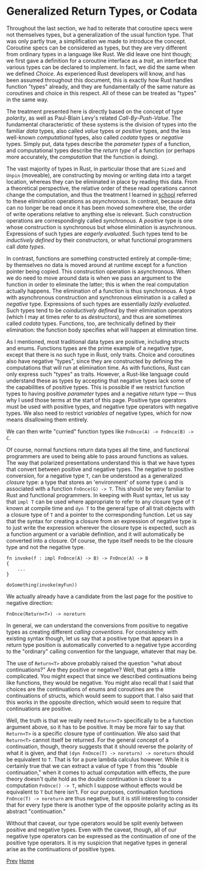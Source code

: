 # Generalized Return Types, or Codata

Throughout the last section, we had to reiterate that
coroutine specs were not themselves types, but a generalization
of the usual function type. That was only partly true,
a simplification we made to introduce the concept.
Coroutine specs can be considered as types,
but they are very different from ordinary types
in a language like Rust. We did leave one hint though;
we first gave a definition for a coroutine interface as a *trait*,
an interface that various types can be declared to implement. In fact, we did the same when we defined *Choice*.
As experienced Rust developers will know, and has been assumed
throughout this document, this is exactly how Rust handles function "types" already, and they are fundamentally of the
same nature as coroutines and choice in this respect.
All of these can be treated as "types" in the same way.

The treatment presented here is directly based on the concept of 
type *polarity*, as well as Paul-Blain Levy's related *Call-By-Push-Value*. The fundamental characteristic of these
systems is the division of types into the familiar *data* types,
also called *value* types or *positive* types, and the less well-known *computational* types, also called
*codata* types or *negative* types. Simply put, data types
describe the *parameter types* of a function, and computational types
describe the *return type* of a function (or perhaps more accurately, the *computation* that the function
is doing).

The vast majority of types in Rust, in particular those that are `Sized` and `Unpin` (moveable),
are constructing by moving or writing data into a target location, whereas they can be eliminated in place
by reading this data. From a theoretical perspective, the relative order of these read operations cannot change the computation,
and thus the treatment I learned in [school](http://www.cs.cmu.edu/~crary/317-f18/lectures/19-focusing.pdf) referred to these elimination operations as *asynchronous*. In contrast,
because data can no longer be read once it has been moved somewhere else, the order of write operations
relative to anything else is relevant. Such construction operations are correspondingly called *synchronous*.
A *positive* type is one whose construction is synchronous but whose elimination is asynchronous. 
Expressions of such types are *eagerly evaluated*. 
Such types tend to be *inductively defined* by their constructors, or what functional programmers
call *data types*.

In contrast, functions are something constructed entirely at compile-time;
by themselves no data is moved around at runtime except for a function pointer being copied.
This construction operation is asynchronous. When we do need to move around data is when 
we pass an argument to the function in order to eliminate the latter; this is when the real
computation actually happens. The elimination of a function is thus synchronous.
A type with asynchronous construction and synchronous elimination is a called a *negative* type.
Expressions of such types are essentially *lazily evaluated*.
Such types tend to be *coinductively defined* by their elimination operators (which I may at times refer to as *destructors*),
and thus are sometimes called *codata* types. Functions, too, are technically defined by their elimination: the function body specifies
what will happen at elimination time.

As I mentioned, most traditional data types are positive, including structs and enums.
Functions types are the prime example of a negative type, except that there
is no such type in Rust, only traits. 
Choice and coroutines also have negative "types", since they are constructed by defining the computations that will run at elimination time. As with functions, Rust can only express such "types" as traits.
However, a Rust-like language could understand these as types by accepting that negative types
lack some of the capabilities of positive types. This is possible if we restrict function types to having positive *parameter* types and a negative
*return* type &mdash; thus why I used those terms at the start of this page.
Positive type operators must be used with positive types, and negative type operators with negative types.
We also need to restrict *variables* of negative types, which for now means disallowing them entirely.

We can then write "curried" function types like `FnOnce(A) -> FnOnce(B) -> C`.

Of course, normal functions return data types all the time, and functional programmers
are used to being able to pass around functions as values. The way that polarized presentations
understand this is that we have types that convert between positive and negative types.
The negative to positive conversion, for a negative type `T`, can be understood as a generalized *closure* type:
a type that stores an 'environment' of some type `G` and is associated with a function `FnOnce(G) -> T`.
This should be very familiar to Rust and functional programmers.
In keeping with Rust syntax, let us say that `impl T` can be used where appropriate to 
refer to any closure type of `T` known at compile time and `dyn T` to the general
type of all trait objects with a closure type of `T` and a pointer to the corresponding function.
Let us say that the syntax for creating a closure from an expression of negative type is to just
write the expression wherever the closure type is expected, such as a function argument or
a variable definition, and it will automatically be converted into a closure. Of course,
the type itself needs to be the closure type and not the negative type.

    fn invoke(f : impl FnOnce(A) -> B) -> FnOnce(A) -> B
    {
        ...
    }

    doSomething(invoke(myFun))

We actually already have a candidate from the last page for the positive to negative direction:

    FnOnce(Return<T>) -> noreturn

In general, we can understand the conversions from positive to negative types
as creating different *calling conventions*.
For consistency with existing syntax though, let us say that a positive type
that appears in a return type position is automatically converted to a negative type according
to the "ordinary" calling convention for the language, whatever that may be.

The use of `Return<T>` above probably raised the question "what about continuations?" Are they positive
or negative? Well, that gets a little complicated. You might expect that since we described
continuations being like functions, they would be negative. You might also recall
that I said that choices are the continuations of enums and coroutines are the continuations of structs,
which would seem to support that. I also said that this works in the opposite direction, which would seem to require that
continuations are positive.

Well, the truth is that we really need `Return<T>` specifically to be a function argument above, so it has to be positive.
It may be more fair to say that `Return<T>` is a specific closure type of continuation. We also said that
`Return<T>` cannot itself be returned. For the general concept of a continuation, though,
theory suggests that it should reverse the polarity of what it is given, and that `(dyn FnOnce(T) -> noreturn) -> noreturn` should
be equivalent to `T`. That is for a pure lambda calculus however. While it is certainly true that
we can extract a value of type `T` from this "double continuation," when it comes to actual computation with effects, 
the pure theory doesn't quite hold as the double continuation is closer to a computation `FnOnce() -> T`, which I suppose without effects
would be equivalent to `T` but here isn't. For our purposes, continuation functions `FnOnce(T) -> noreturn`
are thus negative, but it is still interesting to consider that for every type there is another type of the opposite
polarity acting as its abstract "continuation."

Without that caveat, our type operators would be split evenly between positive and negative types.
Even with the caveat, though, all of our negative type operators can be expressed as the continuation of one of the positive type operators.
It is my suspicion that negative types in general arise as the continuations of positive types.

[Prev](5.md)
[Home](index.md)